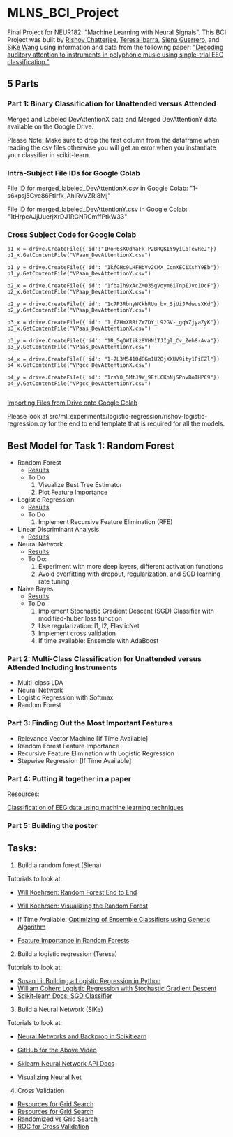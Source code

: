 # MLNS_BCI_Project
Final Project for NEUR182: "Machine Learning with Neural Signals". This BCI Project was built by [Rishov Chatterjee](https:github.com/TheChanRProject), [Teresa Ibarra](https://github.com/teresaibarra), [Siena Guerrero](https://github.com/sienaguerrero), and [SiKe Wang](https://github.com/sikewang98) using information and data from the following paper: ["Decoding auditory attention to instruments in polyphonic music using single-trial EEG classification."](https://www.ncbi.nlm.nih.gov/pubmed/24608228)

## 5 Parts

### Part 1: Binary Classification for Unattended versus Attended

Merged and Labeled DevAttentionX data and Merged DevAttentionY data available on the Google Drive.

Please Note: Make sure to drop the first column from the dataframe when reading the csv files otherwise you will get an error when you instantiate your classifier in scikit-learn.

### Intra-Subject File IDs for Google Colab

File ID for merged_labeled_DevAttentionX.csv in Google Colab: "1-s6kpsj5Gvc86FtIrfk_AhlRvVZRi8Mj"

File ID for merged_labeled_DevAttentionY.csv in Google Colab: "1tHrpcAJjUuerjXrDJ1RGNRCmffPtkW33"

### Cross Subject Code for Google Colab

```
p1_x = drive.CreateFile({'id':"1RoH6sXOdhaFk-P2BRQKIY9yiLbTevReJ"})
p1_x.GetContentFile("VPaan_DevAttentionX.csv")

p1_y = drive.CreateFile({'id': "1kfGHc9LHFHbVv2CMX_CqnXECiXshY9Eb"})
p1_y.GetContentFile("VPaan_DevAttentionY.csv")

p2_x = drive.CreateFile({'id': "1fbaIh9xAcZMO35gVoym6iTnpIJvc1DcF"})
p2_x.GetContentFile("VPaap_DevAttentionX.csv")

p2_y = drive.CreateFile({'id': "1c7P3RbnyWCkhRUu_bv_SjUiJPdwusXKd"})
p2_y.GetContentFile("VPaap_DevAttentionY.csv")

p3_x = drive.CreateFile({'id': "1_fZHmXRRtZWZDY_L92GV-_gqWZjyaZyK"})
p3_x.GetContentFile("VPaas_DevAttentionX.csv")

p3_y = drive.CreateFile({'id': "1R_5qOWIikz8VHN1TJIgl_Cv_Zeh8-Ava"})
p3_y.GetContentFile("VPaas_DevAttentionY.csv")

p4_x = drive.CreateFile({'id': "1-7L3M541OdGGm1U2QjXXUV9ity1FiEZl"})
p4_x.GetContentFile("VPgcc_DevAttentionX.csv")

p4_y = drive.CreateFile({'id': "1rsY0_5MtJ9W_9EfLCKhNjSPnvBoIHPC9"})
p4_y.GetContentFile("VPgcc_DevAttentionY.csv")


```


[Importing Files from Drive onto Google Colab](https://buomsoo-kim.github.io/python/2018/04/16/Importing-files-from-Google-Drive-in-Google-Colab.md/)

Please look at src/ml_experiments/logistic-regression/rishov-logistic-regression.py for the end to end template that is required for all the models.

## Best Model for Task 1: Random Forest

- Random Forest
  - [Results](https://github.com/TheChanRProject/MLNS_BCI_Project/blob/master/results/Unattended_Attended/random-forest/results.md)
  - To Do
    1. Visualize Best Tree Estimator
    2. Plot Feature Importance
- Logistic Regression
  - [Results](https://github.com/TheChanRProject/MLNS_BCI_Project/blob/master/results/Unattended_Attended/logistic-regression/results.md)
  - To Do
    1. Implement Recursive Feature Elimination (RFE)
- Linear Discriminant Analysis
  - [Results](https://github.com/TheChanRProject/MLNS_BCI_Project/blob/master/results/Unattended_Attended/lda/results.md)
- Neural Network
  - [Results](https://github.com/TheChanRProject/MLNS_BCI_Project/blob/master/results/Unattended_Attended/neural-network/results.md)
  - To Do:
    1. Experiment with more deep layers, different activation functions
    2. Avoid overfitting with dropout, regularization, and SGD learning rate tuning
- Naive Bayes
  - [Results](https://github.com/TheChanRProject/MLNS_BCI_Project/blob/master/results/Unattended_Attended/naive-bayes/results.md)
  - To Do
    1. Implement Stochastic Gradient Descent (SGD) Classifier with modified-huber loss function
    2. Use regularization: l1, l2, ElasticNet
    3. Implement cross validation
    4. If time available: Ensemble with AdaBoost  

### Part 2: Multi-Class Classification for Unattended versus Attended Including Instruments
- Multi-class LDA
- Neural Network
- Logistic Regression with Softmax
- Random Forest

### Part 3: Finding Out the Most Important Features

- Relevance Vector Machine [If Time Available]
- Random Forest Feature Importance
- Recursive Feature Elimination with Logistic Regression
- Stepwise Regression [If Time Available]

### Part 4: Putting it together in a paper

Resources:

[Classification of EEG data using machine learning techniques](http://lup.lub.lu.se/luur/download?func=downloadFile&recordOId=8895013&fileOId=8895015)

### Part 5: Building the poster


## Tasks:

1. Build a random forest (Siena)

Tutorials to look at:

- [Will Koehrsen: Random Forest End to End](https://towardsdatascience.com/random-forest-in-python-24d0893d51c0)
- [Will Koehrsen: Visualizing the Random Forest](https://towardsdatascience.com/how-to-visualize-a-decision-tree-from-a-random-forest-in-python-using-scikit-learn-38ad2d75f21c)
- If Time Available: [Optimizing of Ensemble Classifiers using Genetic Algorithm](https://pdfs.semanticscholar.org/3ac5/fe864ef84b4b764f600ccf67c980d0e9ac94.pdf)

- [Feature Importance in Random Forests](https://towardsdatascience.com/running-random-forests-inspect-the-feature-importances-with-this-code-2b00dd72b92e)

2. Build a logistic regression (Teresa)

Tutorials to look at:

- [Susan Li: Building a Logistic Regression in Python](https://towardsdatascience.com/building-a-logistic-regression-in-python-step-by-step-becd4d56c9c8)
- [William Cohen: Logistic Regression with Stochastic Gradient Descent](http://www.cs.cmu.edu/~wcohen/10-605/sgd-part2.pdf)
- [Scikit-learn Docs: SGD Classifier](https://scikit-learn.org/stable/modules/generated/sklearn.linear_model.SGDClassifier.html#sklearn.linear_model.SGDClassifier)

3. Build a Neural Network (SiKe)

Tutorials to look at:

- [Neural Networks and Backprop in Scikitlearn](https://www.youtube.com/watch?v=X8SPO875mQY)
- [GitHub for the Above Video](https://github.com/shreyans29/thesemicolon/blob/master/Neural%20Networks%20and%20BackPropogation.ipynb)

- [Sklearn Neural Network API Docs](https://scikit-neuralnetwork.readthedocs.io/en/latest/module_mlp.html)

- [Visualizing Neural Net](https://towardsdatascience.com/visualizing-artificial-neural-networks-anns-with-just-one-line-of-code-b4233607209e)

4. Cross Validation

- [Resources for Grid Search](https://stackabuse.com/cross-validation-and-grid-search-for-model-selection-in-python/)
- [Resources for Grid Search](https://stats.stackexchange.com/questions/375682/difference-between-using-cv-5-or-cv-kfoldn-splits-5-in-cross-val-score)
- [Randomized vs Grid Search](https://scikit-learn.org/stable/auto_examples/model_selection/plot_randomized_search.html)
- [ROC for Cross Validation](https://scikit-learn.org/stable/auto_examples/model_selection/plot_roc_crossval.html)
